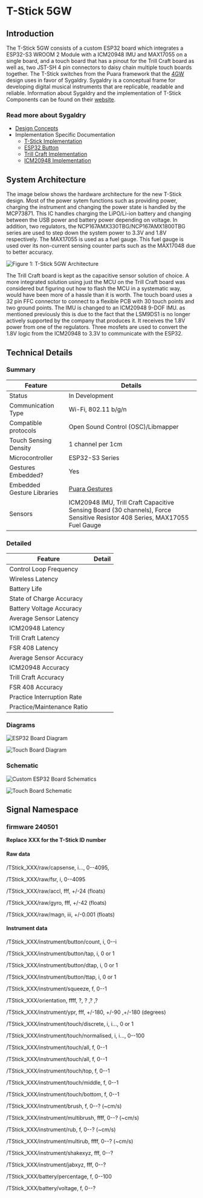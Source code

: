 # T-Stick 5GW

## Introduction

The T-Stick 5GW consists of a custom ESP32 board which integrates a ESP32-S3 WROOM 2 Module with a ICM20948 IMU and MAX17055 on a single board, and a touch board that has a pinout for the Trill Craft board as well as, two JST-SH 4 pin connectors to daisy chain multiple touch boards together. The T-Stick switches from the Puara framework that the [4GW](./T-Stick%204GW.md) design uses in favor of Sygaldry. Sygaldry is a conceptual frame for developing digital musical instruments that are replicable, readable and reliable. Information about Sygaldry and the implementation of T-Stick Components can be found on their [website](https://enchantedinstruments.com/).

### Read more about Sygaldry

* [Design Concepts](https://enchantedinstruments.com/page-docs-design_concepts.html)
* Implementation Specific Documentation
  * [T-Stick Implementation](https://enchantedinstruments.com/page-sygin-t_stick)
  * [ESP32 Button](https://enchantedinstruments.com/page-sygse-button.html)
  * [Trill Craft Implementation](https://enchantedinstruments.com/page-sygsa-trill_craft)
  * [ICM20948 Implementation](https://enchantedinstruments.com/page-sygsp-icm20948.html)

## System Architecture

The image below shows the hardware architecture for the new T-Stick design. Most of the power sytem functions such as providing power, charging the instrument and changing the power state is handled by the MCP73871. This IC handles charging the LiPO/Li-ion battery and changing between the USB power and battery power depending on voltage. In addition, two regulators, the NCP167AMX330TBG/NCP167AMX1800TBG series are used to step down the system power to 3.3V and 1.8V respectively. The MAX17055 is used as a fuel gauge. This fuel gauge is used over its non-current sensing counter parts such as the MAX17048 due to better accuracy.

 ![Figure 1: T-Stick 5GW Architecture](Images/TStick-HardwareArchitecture-Pro.png)

The Trill Craft board is kept as the capacitive sensor solution of choice. A more integrated solution using just the MCU on the Trill Craft board was considered but figuring out how to flash the MCU in a systematic way, would have been more of a hassle than it is worth. The touch board uses a 32 pin FFC connector to connect to a flexible PCB with 30 touch points and two ground points. The IMU is changed to an ICM20948 9-DOF IMU. as mentioned previously this is due to the fact that the LSM9DS1 is no longer actively supported by the company that produces it. It receives the 1.8V power from one of the regulators. Three mosfets are used to convert the 1.8V logic from the ICM20948 to 3.3V to communicate with the ESP32. 

## Technical Details

### Summary

| Feature | Details |
|----|----|
| Status | In Development |
| Communication Type | Wi-Fi, 802.11 b/g/n |
| Compatible protocols | Open Sound Control (OSC)/Libmapper |
| Touch Sensing Density | 1 channel per 1cm |
| Microcontroller | ESP32-S3 Series |
| Gestures Embedded? | Yes |
| Embedded Gesture Libraries | [Puara Gestures](../../engineering/gestures.md) |
| Sensors | ICM20948 IMU, Trill Craft Capacitive Sensing Board (30 channels), Force Sensitive Resistor 408 Series, MAX17055 Fuel Gauge |

### Detailed

| Feature | Detail |
|----|----|
| Control Loop Frequency |    |
| Wireless Latency |    |
| Battery Life |    |
| State of Charge Accuracy |    |
| Battery Voltage Accuracy |    |
| Average Sensor Latency |    |
| ICM20948 Latency |    |
| Trill Craft Latency |    |
| FSR 408 Latency |    |
| Average Sensor Accuracy |    |
| ICM20948 Accuracy |    |
| Trill Craft Accuracy |    |
| FSR 408 Accuracy |    |
| Practice Interruption Rate |    |
| Practice/Maintenance Ratio |    |

### Diagrams

 ![ESP32 Board Diagram](./Images/pcb_layout_components.png)

 ![Touch Board Diagram](./Images/touch-board-schematic-view.png)

### Schematic

 ![Custom ESP32 Board Schematics](./Images/tstick-5GW-schematic.png)

 ![Touch Board Schematic](./Images/tstick-touch-board-schematic.png)

## Signal Namespace

### firmware 240501

**Replace XXX for the T-Stick ID number**

#### Raw data

/TStick_XXX/raw/capsense, i..., 0--4095,

/TStick_XXX/raw/fsr, i, 0--4095

/TStick_XXX/raw/accl, fff, +/-24 (floats)

/TStick_XXX/raw/gyro, fff, +/-42 (floats)

/TStick_XXX/raw/magn, iii, +/-0.001 (floats)

#### Instrument data

/TStick_XXX/instrument/button/count, i, 0--i

/TStick_XXX/instrument/button/tap, i, 0 or 1

/TStick_XXX/instrument/button/dtap, i, 0 or 1

/TStick_XXX/instrument/button/ttap, i, 0 or 1

/TStick_XXX/instrument/squeeze, f, 0--1

/TStick_XXX/orientation, ffff, ?, ? ,? ,?

/TStick_XXX/instrument/ypr, fff, +/-180, +/-90 ,+/-180 (degrees)

/TStick_XXX/instrument/touch/discrete, i, i..., 0 or 1

/TStick_XXX/instrument/touch/normalised, i, i..., 0--100

/TStick_XXX/instrument/touch/all, f, 0--1

/TStick_XXX/instrument/touch/all, f, 0--1

/TStick_XXX/instrument/touch/top, f, 0--1

/TStick_XXX/instrument/touch/middle, f, 0--1

/TStick_XXX/instrument/touch/bottom, f, 0--1

/TStick_XXX/instrument/brush, f, 0--? (\~cm/s)

/TStick_XXX/instrument/multibrush, ffff, 0--? (\~cm/s)

/TStick_XXX/instrument/rub, f, 0--? (\~cm/s)

/TStick_XXX/instrument/multirub, ffff, 0--? (\~cm/s)

/TStick_XXX/instrument/shakexyz, fff, 0--?

/TStick_XXX/instrument/jabxyz, fff, 0--?

/TStick_XXX/battery/percentage, f, 0--100

/TStick_XXX/battery/voltage, f, 0--?

